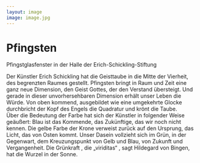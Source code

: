 ```yaml
---
layout: image
image: image.jpg
---
```


# Pfingsten

Pfingstglasfenster in der Halle der Erich-Schickling-Stiftung  

Der Künstler Erich Schickling hat die Geisttaube in die Mitte der Vierheit, des begrenzten Raumes gestellt.  Pfingsten bringt in Raum und Zeit eine ganz neue Dimension, den Geist Gottes, der den Verstand übersteigt. Und gerade in dieser unvorhersehbaren Dimension erhält unser Leben die Würde. Von oben kommend, ausgebildet wie eine umgekehrte Glocke durchbricht der Kopf des Engels die Quadratur und krönt die Taube.  
Über die Bedeutung der Farbe hat sich der Künstler in folgender Weise geäußert: Blau ist das Kommende, das Zukünftige, das wir noch nicht kennen. Die gelbe Farbe der Krone verweist zurück auf den Ursprung, das Licht, das von Osten kommt. Unser Dasein vollzieht sich im Grün, in der Gegenwart, dem Kreuzungspunkt von Gelb und Blau, von Zukunft und Vergangenheit. Die Grünkraft , die „viriditas“ , sagt Hildegard von Bingen, hat die Wurzel in der Sonne.
